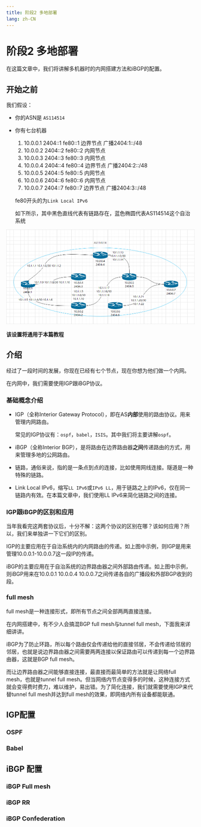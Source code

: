 ```yaml
---
title: 阶段2 多地部署
lang: zh-CN
---
```

# 阶段2 多地部署

在这篇文章中，我们将讲解多机器时的内网搭建方法和iBGP的配置。

## 开始之前

我们假设：

- 你的ASN是 `AS114514`

- 你有七台机器

  1. 10.0.0.1 2404::1 fe80::1 边界节点 广播2404:1::/48
  2. 10.0.0.2 2404::2 fe80::2 内网节点
  3. 10.0.0.3 2404::3 fe80::3 内网节点
  4. 10.0.0.4 2404::4  fe80::4 边界节点 广播2404:2::/48
  5. 10.0.0.5 2404::5 fe80::5 内网节点
  6. 10.0.0.6 2404::6 fe80::6 内网节点
  7. 10.0.0.7 2404::7 fe80::7 边界节点 广播2404:3::/48

  fe80开头的为`Link Local IPv6`

  如下所示，其中黑色直线代表有链路存在，蓝色椭圆代表AS114514这个自治系统

![1](./1.png)

**该设置将通用于本篇教程**

## 介绍

经过了一段时间的发展，你现在已经有七个节点，现在你想为他们做一个内网。

在内网中，我们需要使用IGP跟iBGP协议。

### 基础概念介绍

- IGP（全称Interior Gateway Protocol），即在AS**内部**使用的路由协议。用来管理内网路由。

  常见的IGP协议有：`ospf`，`babel`，`ISIS`。其中我们将主要讲解`ospf`。

- iBGP（全称Interior BGP），是将路由在边界路由器**之间**传递路由的方式，用来管理多地的公网路由。
- 链路，通俗来说，指的是一条点到点的连接，比如使用网线连接。隧道是一种特殊的链路。
- Link Local IPv6，缩写`LL IPv6`或`IPv6 LL`，用于链路之上的IPv6，仅在同一链路内有效。在本篇文章中，我们使用LL IPv6来简化链路之间的连接。

### IGP跟iBGP的区别和应用

当年我看完这两套协议后，十分不解：这两个协议的区别在哪？该如何应用？所以，我们来单独讲一下它们的区别。

IGP的主要应用在于自治系统内的内网路由的传递。如上图中示例，则IGP是用来管理10.0.0.1-10.0.0.7这一段IP的传递。

iBGP的主要应用在于自治系统的边界路由器之间外部路由传递。如上图中示例，则iBGP用来在10.0.0.1 10.0.0.4 10.0.0.7之间传递各自的广播段和外部BGP收到的段。

### full mesh

full mesh是一种连接形式，即所有节点之间全部两两直接连接。

在内网搭建中，有不少人会搞混BGP full mesh与tunnel full mesh，下面我来详细讲讲。

iBGP为了防止环路，所以每个路由仅会传递给他的直接邻居，不会传递给邻居的邻居，也就是说边界路由器之间需要两两连接以保证路由可以传递到每一个边界路由器，这就是BGP full mesh。

而让边界路由器之间能够直接连接，最直接而最简单的方法就是让网络full mesh，也就是tunnel full mesh。但当网络内节点变得多的时候，这种连接方式就会变得费时费力，难以维护，易出错。为了简化连接，我们就需要使用IGP来代替tunnel full mesh并达到full mesh的效果，即网络内所有设备都能联通。

## IGP配置



### OSPF

### Babel

## iBGP 配置



### iBGP Full mesh

### iBGP RR

### iBGP Confederation

